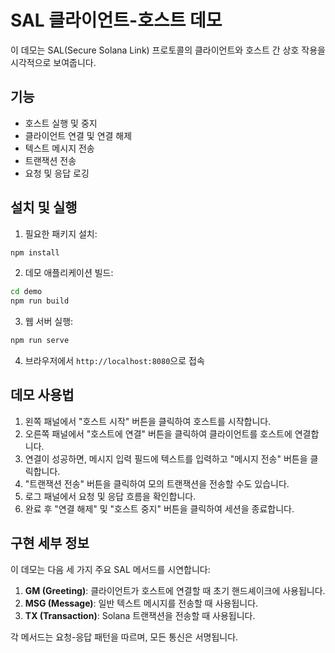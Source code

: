 # SAL 클라이언트-호스트 데모

이 데모는 SAL(Secure Solana Link) 프로토콜의 클라이언트와 호스트 간 상호 작용을 시각적으로 보여줍니다.

## 기능

- 호스트 실행 및 중지
- 클라이언트 연결 및 연결 해제
- 텍스트 메시지 전송
- 트랜잭션 전송
- 요청 및 응답 로깅

## 설치 및 실행

1. 필요한 패키지 설치:

```bash
npm install
```

2. 데모 애플리케이션 빌드:

```bash
cd demo
npm run build
```

3. 웹 서버 실행:

```bash
npm run serve
```

4. 브라우저에서 `http://localhost:8080`으로 접속

## 데모 사용법

1. 왼쪽 패널에서 "호스트 시작" 버튼을 클릭하여 호스트를 시작합니다.
2. 오른쪽 패널에서 "호스트에 연결" 버튼을 클릭하여 클라이언트를 호스트에 연결합니다.
3. 연결이 성공하면, 메시지 입력 필드에 텍스트를 입력하고 "메시지 전송" 버튼을 클릭합니다.
4. "트랜잭션 전송" 버튼을 클릭하여 모의 트랜잭션을 전송할 수도 있습니다.
5. 로그 패널에서 요청 및 응답 흐름을 확인합니다.
6. 완료 후 "연결 해제" 및 "호스트 중지" 버튼을 클릭하여 세션을 종료합니다.

## 구현 세부 정보

이 데모는 다음 세 가지 주요 SAL 메서드를 시연합니다:

1. **GM (Greeting)**: 클라이언트가 호스트에 연결할 때 초기 핸드셰이크에 사용됩니다.
2. **MSG (Message)**: 일반 텍스트 메시지를 전송할 때 사용됩니다.
3. **TX (Transaction)**: Solana 트랜잭션을 전송할 때 사용됩니다.

각 메서드는 요청-응답 패턴을 따르며, 모든 통신은 서명됩니다. 